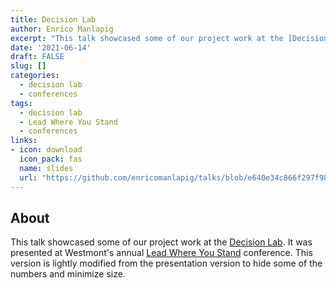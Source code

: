```yaml
---
title: Decision Lab
author: Enrico Manlapig
excerpt: "This talk showcased some of our project work at the [Decision Lab](../../dlab/).  It was presented at Westmont's annual [Lead Where You Stand](https://www.westmont.edu/lead) conference.  This version is lightly modified from the presentation version to hide some of the numbers and minimize size."
date: '2021-06-14'
draft: FALSE
slug: []
categories:
  - decision lab
  - conferences
tags:
  - decision lab
  - Lead Where You Stand
  - conferences
links:
- icon: download
  icon_pack: fas
  name: slides
  url: "https://github.com/enricomanlapig/talks/blob/e640e34c866f297f9817686bfdcd3a1328f8f21d/lead_where_you_stand_2019/lwys_2019_low_rez.pdf"
---
```



## About

This talk showcased some of our project work at the [Decision Lab](../../dlab/).  It was presented at Westmont's annual [Lead Where You Stand](https://www.westmont.edu/lead) conference.  This version is lightly modified from the presentation version to hide some of the numbers and minimize size.
